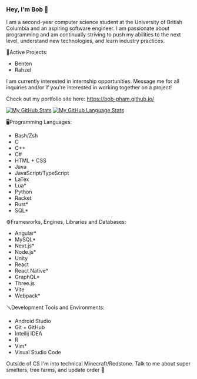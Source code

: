### Hey, I'm Bob 👋

I am a second-year computer science student at the University of British Columbia and an aspiring software engineer. I am passionate about programming and am continually striving to push my abilities to the next level, understand new technologies, and learn industry practices.

🔧Active Projects:
 - Benten
 - Rahzel

I am currently interested in internship opportunities. Message me for all inquiries and/or if you're interested in working together on a project! 

Check out my portfolio site here: https://bob-pham.github.io/ 

[![My GitHub Stats](https://github-readme-stats.vercel.app/api/?username=bob-pham&count_private=true&theme=tokyonight&showicons=true)]()
[![My GitHub Language Stats](https://github-readme-stats.vercel.app/api/top-langs/?username=bob-pham&count_private=true&langs_count=5&theme=tokyonight)]()

🖥️Programming Languages: 
 - Bash/Zsh
 - C
 - C++
 - C#
 - HTML + CSS
 - Java
 - JavaScript/TypeScript
 - LaTex
 - Lua*
 - Python
 - Racket
 - Rust*
 - SQL*

⚙️Frameworks, Engines, Libraries and Databases:
 - Angular*
 - MySQL*
 - Next.js*
 - Node.js*
 - Unity
 - React
 - React Native*
 - GraphQL*
 - Three.js
 - Vite
 - Webpack*

🪛Development Tools and Environments:
 - Android Studio
 - Git + GitHub
 - Intellij IDEA
 - R
 - Vim*
 - Visual Studio Code


Outside of CS I'm into technical Minecraft/Redstone. Talk to me about super smelters, tree farms, and update order 🚀
